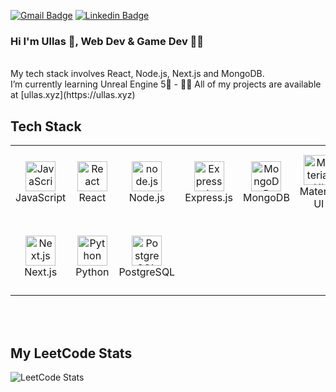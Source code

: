 [![Gmail Badge](https://img.shields.io/badge/-Gmail-c14438?style=flat-square&logo=Gmail&logoColor=white&link=clubullas@gmail.com)](clubullas@gmail.com)
[![Linkedin Badge](https://img.shields.io/badge/-LinkedIn-0e76a8?style=flat-square&logo=Linkedin&logoColor=white)](https://www.linkedin.com/in/ullas-arwan-8387b22a2/)
 

### Hi I'm Ullas 👋, Web Dev & Game Dev 🧑‍💻
<br/>
My tech stack involves React, Node.js, Next.js and MongoDB.
<br/>
I’m currently learning Unreal Engine 5🌱
- 👨‍💻 All of my projects are available at [ullas.xyz](https://ullas.xyz)


<h2 align="left" id="tech">Tech Stack</h2>

<table>
  <tr>
    <td align="center" width="120" height="120">
        <img src="https://github.com/user-attachments/assets/ca925c78-540d-4ea9-95d1-4439cdf2ac39
" width="48" height="48" alt="JavaScript" />
      <br>JavaScript
    </td>
     <td align="center" width="120" height="120">
        <img src="https://raw.githubusercontent.com/MacroPower/MacroPower/master/img/react-original.svg" width="48" height="48" alt="React" />
      <br>React
    </td>
    <td align="center" width="120" height="120">
        <img src="https://seeklogo.com/images/N/nodejs-logo-FBE122E377-seeklogo.com.png" width="48" height="48" alt="node.js" />
      <br>Node.js
    </td>
        <td align="center" width="120" height="120">
        <img src="https://upload.wikimedia.org/wikipedia/commons/thumb/8/88/Status_iucn_EX_icon.svg/480px-Status_iucn_EX_icon.svg.png" width="48" height="48" alt="Express.js" />
      <br>Express.js
    </td>
    <td align="center" width="120" height="120"> 
        <img src="https://www.svgrepo.com/show/331488/mongodb.svg" width="48" height="48" alt="MongoDB" />
      <br>MongoDB
    </td>
    <td align="center" width="120" height="120"> 
        <img src="https://v4.material-ui.com/static/logo.png" width="48" height="48" alt="Material UI" />
      <br>Material UI
    </td>
  </tr>
  <tr>
    <td align="center" width="120" height="120">
      <img src="https://res.cloudinary.com/startup-grind/image/upload/c_fill,dpr_2.0,f_auto,g_center,q_auto:good/v1/gcs/platform-data-dsc/events/nextjs-boilerplate-logo.png" width="48" height="48" alt="Next.js" />
      <br>Next.js
    </td>
    
<td align="center" width="120" height="120">
        <img src="https://raw.githubusercontent.com/MacroPower/MacroPower/master/img/python-original.svg" width="48" height="48" alt="Python" />
      <br>Python
    </td>
       <td align="center" width="120" height="120">
        <img src="https://wiki.postgresql.org/images/3/30/PostgreSQL_logo.3colors.120x120.png" width="48" height="48" alt="PostgreSQL" />
      <br>PostgreSQL
   
  </tr>
</table>
<br></br>

<h2 align="left">My LeetCode Stats</h2>

![LeetCode Stats](https://leetcard.jacoblin.cool/clubullas?theme=dark&font=Comic%20Neue)


 






